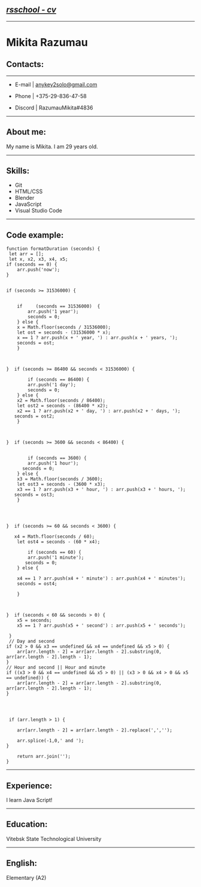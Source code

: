 ## [ _rsschool - cv_ ](https://github.com/RazumauMikita/rsschool-cv)
***
# **Mikita Razumau**


## **Contacts:**
***
* E-mail | anykey2solo@gmail.com

* Phone  | +375-29-836-47-58

* Discord | RazumauMikita#4836

***
## **About me:**
My name is Mikita. I am 29 years old.
***
## **Skills:**
* Git
* HTML/CSS
* Blender
* JavaScript
* Visual Studio Code

***
## **Code example:**
```
function formatDuration (seconds) {
 let arr = [];
 let x, x2, x3, x4, x5;
if (seconds == 0) {
    arr.push('now');
}


if (seconds >= 31536000) {

 
    if     (seconds == 31536000)  {
        arr.push('1 year');
        seconds = 0;
    } else {
    x = Math.floor(seconds / 31536000);
    let ost = seconds - (31536000 * x);
    x == 1 ? arr.push(x + ' year, ') : arr.push(x + ' years, ');
    seconds = ost;
    }
    
   

}  if (seconds >= 86400 && seconds < 31536000) {
      
        if (seconds == 86400) {
        arr.push('1 day');
        seconds = 0;
    } else {
    x2 = Math.floor(seconds / 86400);
    let ost2 = seconds - (86400 * x2);
    x2 == 1 ? arr.push(x2 + ' day, ') : arr.push(x2 + ' days, ');
   seconds = ost2;
    }

    
   
}  if (seconds >= 3600 && seconds < 86400) {

       
        if (seconds == 3600) {
        arr.push('1 hour');
      seconds = 0;
    } else {
    x3 = Math.floor(seconds / 3600);
    let ost3 = seconds - (3600 * x3);
    x3 == 1 ? arr.push(x3 + ' hour, ') : arr.push(x3 + ' hours, ');
   seconds = ost3;
    }

        

    
}  if (seconds >= 60 && seconds < 3600) {

   x4 = Math.floor(seconds / 60);
    let ost4 = seconds - (60 * x4);

        if (seconds == 60) {
        arr.push('1 minute');
       seconds = 0;
    } else {
    
    x4 == 1 ? arr.push(x4 + ' minute') : arr.push(x4 + ' minutes');
    seconds = ost4;

    }


    
}  if (seconds < 60 && seconds > 0) {
    x5 = seconds;
    x5 == 1 ? arr.push(x5 + ' second') : arr.push(x5 + ' seconds');

 }
 // Day and second
if (x2 > 0 && x3 == undefined && x4 == undefined && x5 > 0) {
    arr[arr.length - 2] = arr[arr.length - 2].substring(0, arr[arr.length - 2].length - 1);
}
// Hour and second || Hour and minute
if ((x3 > 0 && x4 == undefined && x5 > 0) || (x3 > 0 && x4 > 0 && x5 == undefined)) {
    arr[arr.length - 2] = arr[arr.length - 2].substring(0, arr[arr.length - 2].length - 1);
}




 if (arr.length > 1) {
    
    arr[arr.length - 2] = arr[arr.length - 2].replace(',','');
    
    arr.splice(-1,0,' and ');
}
 
    return arr.join('');
}  
```
***
## **Experience:**
I learn Java Script!
***
## **Education:**
Vitebsk State Technological University
***
## **English:**
Elementary (A2)